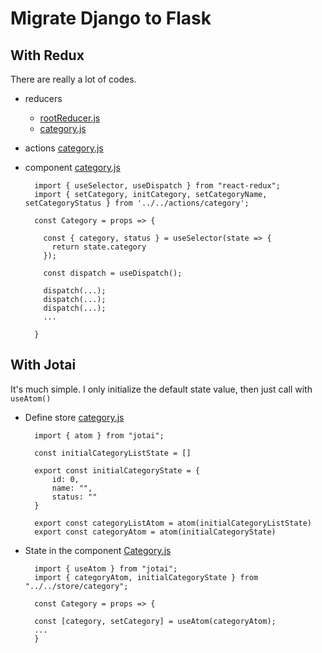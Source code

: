 # Migrate Django to Flask

## With Redux
There are really a lot of codes.
- reducers
  - [rootReducer.js](https://github.com/ccapeng/bookstore-hook-redux/blob/master/src/reducers/rootReducer.js)
  - [category.js](https://github.com/ccapeng/bookstore-hook-redux/blob/master/src/reducers/category.js)

- actions [category.js](https://github.com/ccapeng/bookstore-hook-redux/blob/master/src/actions/category.js)

- component [category.js](https://github.com/ccapeng/bookstore-hook-redux/blob/master/src/components/category/Category.js)
  ```
    import { useSelector, useDispatch } from "react-redux";
    import { setCategory, initCategory, setCategoryName, setCategoryStatus } from '../../actions/category';

    const Category = props => {

      const { category, status } = useSelector(state => {
        return state.category
      });
      
      const dispatch = useDispatch();
      
      dispatch(...);
      dispatch(...);
      dispatch(...);
      ...
      
    }
  ```


## With Jotai
It's much simple. I only initialize the default state value, then just call with `useAtom()`
- Define store [category.js](https://github.com/ccapeng/bookstore-jotai/blob/main/src/store/category.js)
  ```
    import { atom } from "jotai";

    const initialCategoryListState = []

    export const initialCategoryState = {
        id: 0,
        name: "",
        status: ""
    }

    export const categoryListAtom = atom(initialCategoryListState)
    export const categoryAtom = atom(initialCategoryState)
  ```

- State in the component [Category.js](https://github.com/ccapeng/bookstore-jotai/blob/main/src/components/category/Category.js)
  ```
    import { useAtom } from "jotai";
    import { categoryAtom, initialCategoryState } from "../../store/category";

    const Category = props => {

    const [category, setCategory] = useAtom(categoryAtom);
    ...
    }
  ```
  